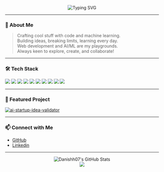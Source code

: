 <!-- Profile README for Danishh07 -->

<div align="center">
  <img src="https://readme-typing-svg.demolab.com?font=Fira+Code&size=28&pause=1000&color=00BFFF&center=true&vCenter=true&width=500&lines=Hey!+I'm+Danishh07;Student+%7C+Web+%26+AI/ML+Enthusiast;Code.+Create.+Innovate." alt="Typing SVG" />
</div>

---

### 🚀 About Me

> Crafting cool stuff with code and machine learning.  
> Building ideas, breaking limits, learning every day.  
> Web development and AI/ML are my playgrounds.  
> Always keen to explore, create, and collaborate!

---

### 🛠️ Tech Stack

<div>
  <img src="https://img.shields.io/badge/HTML5-E34F26?style=for-the-badge&logo=html5&logoColor=white"/>
  <img src="https://img.shields.io/badge/CSS3-1572B6?style=for-the-badge&logo=css3&logoColor=white"/>
  <img src="https://img.shields.io/badge/Javascript-F7DF1E?style=for-the-badge&logo=javascript&logoColor=black"/>
  <img src="https://img.shields.io/badge/React-61DAFB?style=for-the-badge&logo=react&logoColor=black"/>
  <img src="https://img.shields.io/badge/Node.js-339933?style=for-the-badge&logo=nodedotjs&logoColor=white"/>
  <img src="https://img.shields.io/badge/Python-3776AB?style=for-the-badge&logo=python&logoColor=white"/>
  <img src="https://img.shields.io/badge/FastAPI-009688?style=for-the-badge&logo=fastapi&logoColor=white"/>
  <img src="https://img.shields.io/badge/C++-00599C?style=for-the-badge&logo=c%2B%2B&logoColor=white"/>
  <img src="https://img.shields.io/badge/SQL-4479A1?style=for-the-badge&logo=postgresql&logoColor=white"/>
  <img src="https://img.shields.io/badge/MongoDB-47A248?style=for-the-badge&logo=mongodb&logoColor=white"/>
</div>

---

### 🌟 Featured Project

[![ai-startup-idea-validator](https://github-readme-stats.vercel.app/api/pin/?username=Danishh07&repo=ai-startup-idea-validator&theme=tokyonight)](https://github.com/Danishh07/ai-startup-idea-validator)

---

### 📫 Connect with Me

- [GitHub](https://github.com/Danishh07)
- [Linkedin](https://www.linkedin.com/in/md-danish-alam07/)

---

<div align="center">
  <img src="https://github-readme-stats.vercel.app/api?username=Danishh07&show_icons=true&theme=tokyonight" alt="Danishh07's GitHub Stats" />
</div>

<!-- Cool footer animation -->
<div align="center">
  <img src="https://capsule-render.vercel.app/api?type=waving&color=gradient&height=100&section=footer"/>
</div>

